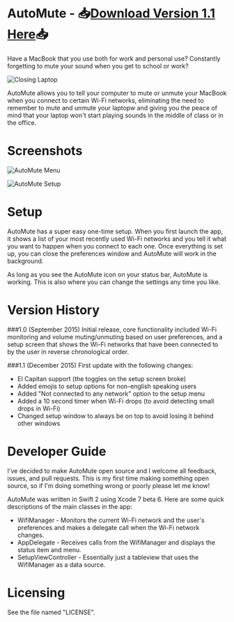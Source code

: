 # AutoMute - 📥[Download Version 1.1 Here](http://bit.ly/AutoMute1-1)📥

Have a MacBook that you use both for work and personal use? Constantly forgetting to mute your sound when you get to school or work?

![Closing Laptop](http://i.giphy.com/xT0GqzPXFvsoP8dnkk.gif)

AutoMute allows you to tell your computer to mute or unmute your MacBook when you connect to certain Wi-Fi networks, eliminating the need to remember to mute and unmute your laptopw and giving you the peace of mind that your laptop won't start playing sounds in the middle of class or in the office.

# Screenshots
![AutoMute Menu](http://i.imgur.com/RwcPhqf.png)

![AutoMute Setup](http://i.imgur.com/nHRbwHH.png)

# Setup
AutoMute has a super easy one-time setup. When you first launch the app, it shows a list of your most recently used Wi-Fi networks and you tell it what you want to happen when you connect to each one. Once everything is set up, you can close the preferences window and AutoMute will work in the background. 

As long as you see the AutoMute icon on your status bar, AutoMute is working. This is also where you can change the settings any time you like.

# Version History
###1.0 (September 2015)
Initial release, core functionality included Wi-Fi monitoring and volume muting/unmuting based on user preferences, and a setup screen that shows the Wi-Fi networks that have been connected to by the user in reverse chronological order.

###1.1 (December 2015)
First update with the following changes:
- El Capitan support (the toggles on the setup screen broke)
- Added emojis to setup options for non-english speaking users
- Added "Not connected to any network" option to the setup menu
- Added a 10 second timer when Wi-Fi drops (to avoid detecting small drops in Wi-Fi)
- Changed setup window to always be on top to avoid losing it behind other windows

# Developer Guide
I've decided to make AutoMute open source and I welcome all feedback, issues, and pull requests. This is my first time making something open source, so if I'm doing something wrong or poorly please let me know!

AutoMute was written in Swift 2 using Xcode 7 beta 6. Here are some quick descriptions of the main classes in the app:

- WifiManager - Monitors the current Wi-Fi network and the user's preferences and makes a delegate call when the Wi-Fi network changes.
- AppDelegate - Receives calls from the WifiManager and displays the status item and menu.
- SetupViewController - Essentially just a tableview that uses the WifiManager as a data source.

# Licensing
See the file named "LICENSE".
